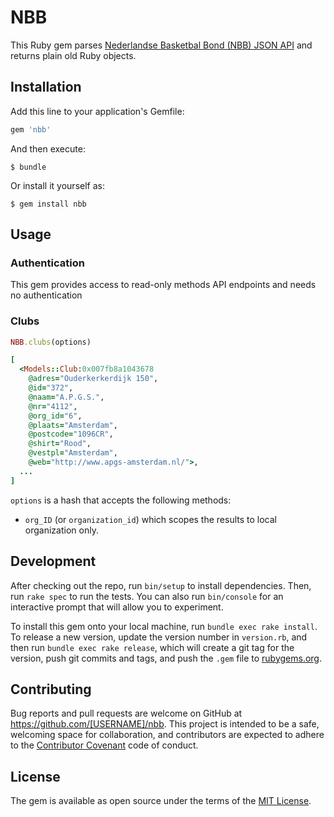 # NBB

This Ruby gem parses
[Nederlandse Basketbal Bond (NBB) JSON API](http://db.basketball.nl/help/koppelingen/json)
and returns plain old Ruby objects.

## Installation

Add this line to your application's Gemfile:

```ruby
gem 'nbb'
```

And then execute:

    $ bundle

Or install it yourself as:

    $ gem install nbb

## Usage

### Authentication

This gem provides access to read-only methods API endpoints and needs no authentication

### Clubs

```ruby
NBB.clubs(options)
```

```ruby
[
  <Models::Club:0x007fb8a1043678
    @adres="Ouderkerkerdijk 150",
    @id="372",
    @naam="A.P.G.S.",
    @nr="4112",
    @org_id="6",
    @plaats="Amsterdam",
    @postcode="1096CR",
    @shirt="Rood",
    @vestpl="Amsterdam",
    @web="http://www.apgs-amsterdam.nl/">,
  ...
]
```

`options` is a hash that accepts the following methods:

  - `org_ID` (or `organization_id`) which scopes the results to local organization only.

## Development

After checking out the repo, run `bin/setup` to install dependencies. Then, run `rake spec` to run the tests. You can
also run `bin/console` for an interactive prompt that will allow you to experiment.

To install this gem onto your local machine, run `bundle exec rake install`. To release a new version, update the
version number in `version.rb`, and then run `bundle exec rake release`, which will create a git tag for the version,
push git commits and tags, and push the `.gem` file to [rubygems.org](https://rubygems.org).

## Contributing

Bug reports and pull requests are welcome on GitHub at https://github.com/[USERNAME]/nbb. This project is intended to
be a safe, welcoming space for collaboration, and contributors are expected to adhere to the
[Contributor Covenant](contributor-covenant.org) code of conduct.

## License

The gem is available as open source under the terms of the [MIT License](http://opensource.org/licenses/MIT).
